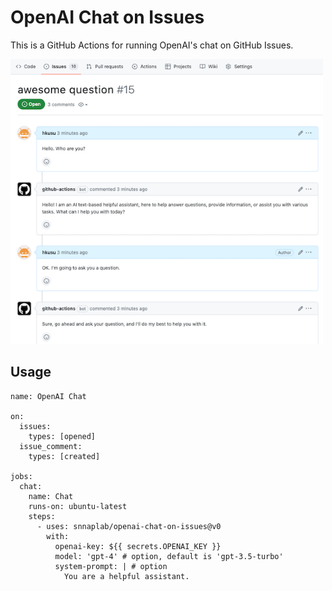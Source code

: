 # OpenAI Chat on Issues

This is a GitHub Actions for running OpenAI's chat on GitHub Issues.

<img src="doc/action.png" width="500" />

## Usage

```
name: OpenAI Chat

on:
  issues:
    types: [opened]
  issue_comment:
    types: [created]

jobs:
  chat:
    name: Chat
    runs-on: ubuntu-latest
    steps:
      - uses: snnaplab/openai-chat-on-issues@v0
        with:
          openai-key: ${{ secrets.OPENAI_KEY }}
          model: 'gpt-4' # option, default is 'gpt-3.5-turbo'
          system-prompt: | # option
            You are a helpful assistant.
```
